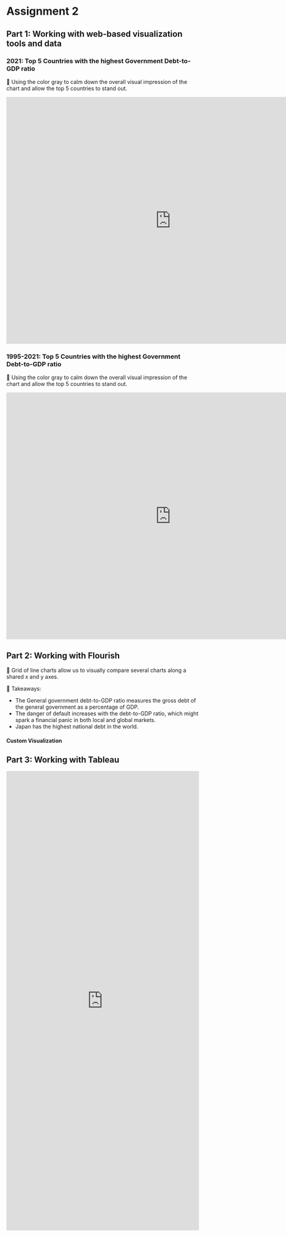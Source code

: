 # Assignment 2

## Part 1: Working with web-based visualization tools and data 

### 2021: Top 5 Countries with the highest Government Debt-to-GDP ratio
🎨 Using the color gray to calm down the overall visual impression of the chart and allow the top 5 countries to stand out. 
<iframe src="https://data.oecd.org/chart/6O8M" width="860" height="645" style="border: 0" mozallowfullscreen="true" webkitallowfullscreen="true" allowfullscreen="true"><a href="https://data.oecd.org/chart/6O8M" target="_blank">OECD Chart: General government debt, Total, % of GDP, Annual, 2021</a></iframe>

### 1995-2021: Top 5 Countries with the highest Government Debt-to-GDP ratio
🎨 Using the color gray to calm down the overall visual impression of the chart and allow the top 5 countries to stand out.
<iframe src="https://data.oecd.org/chart/6O8S" width="860" height="645" style="border: 0" mozallowfullscreen="true" webkitallowfullscreen="true" allowfullscreen="true"><a href="https://data.oecd.org/chart/6O8S" target="_blank">OECD Chart: General government debt, Total, % of GDP, Annual, 1995 – 2021</a></iframe>

## Part 2: Working with Flourish
🎨 Grid of line charts allow us to visually compare several charts along a shared x and y axes.

📌 Takeaways:
- The General government debt-to-GDP ratio measures the gross debt of the general government as a percentage of GDP. 
- The danger of default increases with the debt-to-GDP ratio, which might spark a financial panic in both local and global markets.
- Japan has the highest national debt in the world.

<div class="flourish-embed flourish-chart" data-src="visualisation/11134241"><script src="https://public.flourish.studio/resources/embed.js"></script></div>

#### Custom Visualization

## Part 3: Working with Tableau 
<iframe src="https://public.tableau.com/views/GovernmentDebt_16626745630780/Dashboard1?:language=enGB&:display_count=y&:showVizHome=no&:origin=viz_share_link" width="100%" height="1200" seamless frameborder="0"></iframe>
